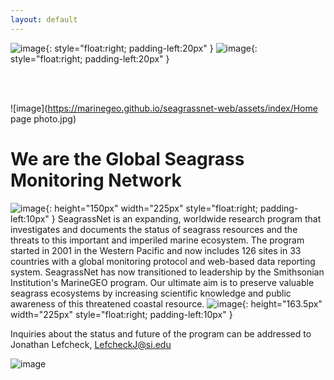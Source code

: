 ```yaml
---
layout: default
---	
```


![image](https://marinegeo.github.io/seagrassnet-web/assets/Logomark_MarineGEO_RGB_resized.png){: style="float:right; padding-left:20px" }
![image](https://marinegeo.github.io/seagrassnet-web/assets/SI_logo_resized.png){: style="float:right; padding-left:20px" }
  
<br/>
<br/>

![image](https://marinegeo.github.io/seagrassnet-web/assets/index/Home page photo.jpg)

# We are the Global Seagrass Monitoring Network

![image](https://marinegeo.github.io/seagrassnet-web/assets/index/pic8.jpg){: height="150px" width="225px" style="float:right; padding-left:10px" }
SeagrassNet is an expanding, worldwide research program that investigates and documents the status of seagrass resources and the threats to this important and imperiled marine ecosystem. The program started in 2001 in the Western Pacific and now includes 126 sites in 33 countries with a global monitoring protocol and web-based data reporting system. SeagrassNet has now transitioned to leadership by the Smithsonian Institution's MarineGEO program. Our ultimate aim is to preserve valuable seagrass ecosystems by increasing scientific knowledge and public awareness of this threatened coastal resource.
![image](https://marinegeo.github.io/seagrassnet-web/assets/index/pic22_0.jpg){: height="163.5px" width="225px" style="float:right; padding-left:10px" }

Inquiries about the status and future of the program can be addressed to Jonathan Lefcheck, LefcheckJ@si.edu

![image](https://marinegeo.github.io/seagrassnet-web/assets/index/logo.png)

